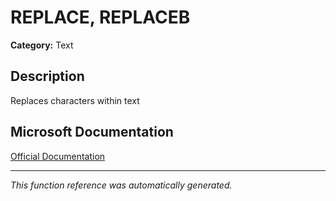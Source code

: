 # REPLACE, REPLACEB

**Category:** Text

## Description
Replaces characters within text

## Microsoft Documentation
[Official Documentation](https://support.microsoft.com//en-us/office/replace-function-8d799074-2425-4a8a-84bc-82472868878a)

---
*This function reference was automatically generated.*
